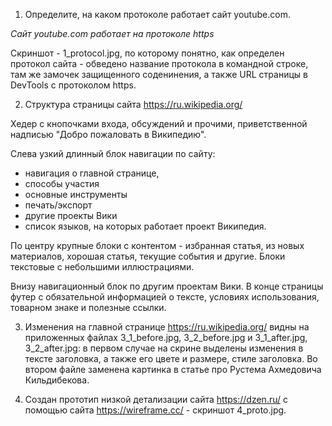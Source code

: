 1. Определите, на каком протоколе работает сайт youtube.com. 

*Сайт youtube.com работает на протоколе https*

Скриншот - 1_protocol.jpg, по которому понятно, как определен протокол сайта - обведено название протокола в командной строке, там же замочек защищенного соденинения, а также URL страницы в DevTools c протоколом https.

2. Структура страницы сайта https://ru.wikipedia.org/

Хедер с кнопочками входа, обсуждений и прочими, приветственной надписью "Добро пожаловать в Википедию".

Слева узкий длинный блок навигации по сайту:
- навигация о главной странице,
- способы участия
- основные инструменты
- печать/экспорт
- другие проекты Вики
- список языков, на которых работает проект Википедия.

По центру крупные блоки с контентом - избранная статья, из новых материалов, хорошая статья, текущие события и другие.
Блоки текстовые с небольшими иллюстрациями.

Внизу навигационный блок по другим проектам Вики.
В конце страницы футер с обязательной информацией о тексте, условиях использования, товарном знаке и полезные ссылки.

3. Изменения на главной странице https://ru.wikipedia.org/ видны на приложенных файлах 3_1_before.jpg, 3_2_before.jpg и 3_1_after.jpg, 3_2_after.jpg: в первом случае на скрине выделены изменения в тексте заголовка, а также его цвете и размере, стиле заголовка. Во втором файле заменена картинка в статье про Рустема Ахмедовича Кильдибекова.

4. Создан прототип низкой детализации сайта https://dzen.ru/ с помощью сайта https://wireframe.cc/ - скриншот 4_proto.jpg.

